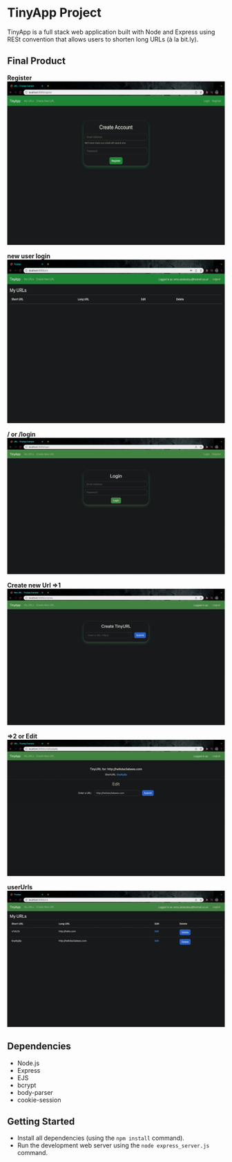 # TinyApp Project

TinyApp is a full stack web application built with Node and Express using RESt convention that allows users to shorten long URLs (à la bit.ly).

## Final Product

  **Register**
!["Register"](https://github.com/hass0319/tinyapp/blob/master/docs/Registration.png)

  **new user login**
!["new user login"](https://github.com/hass0319/tinyapp/blob/master/docs/newUserLogin.png)

  **/ or /login**
!["/ or /login"](https://github.com/hass0319/tinyapp/blob/master/docs/login.png)

  **Create new Url =>1**
!["Create new Url =>1"](https://github.com/hass0319/tinyapp/blob/master/docs/CreateNewUrl1.png)

  **=>2 or Edit**
![" =>2 or Edit"](https://github.com/hass0319/tinyapp/blob/master/docs/CreateNewUrl2.png)

  **userUrls**
!["userUrls"](https://github.com/hass0319/tinyapp/blob/master/docs/UserUrls.png)

## Dependencies

- Node.js
- Express
- EJS
- bcrypt
- body-parser
- cookie-session

## Getting Started

- Install all dependencies (using the `npm install` command).
- Run the development web server using the `node express_server.js` command.
